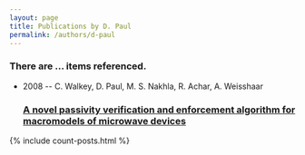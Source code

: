 ```yaml
---
layout: page
title: Publications by D. Paul
permalink: /authors/d-paul
---
```


<h3 id="number-posts">There are ... items referenced.</h3>
<ul class="post-list">
<li><span class='post-meta'>2008 -- C. Walkey, D. Paul, M. S. Nakhla, R. Achar, A. Weisshaar</span><h3><a class='post-link' href="{{ site.baseurl }}/a-novel-passivity-verification-and-enforcement-algorithm-for-macromodels-of-microwave-devices">A novel passivity verification and enforcement algorithm for macromodels of microwave devices</a></h3></li>

</ul>
{% include count-posts.html %}

